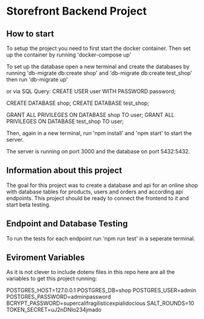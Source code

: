 # Storefront Backend Project

## How to start

To setup the project you need to first start the docker container.
Then set up the container by running 'docker-compose up'

To set up the database open a new terminal and create the databases by running
'db-migrate db:create shop' and 'db-migrate db:create test_shop'
then run 'db-migrate up'

or via SQL Query:
CREATE USER user WITH PASSWORD password;

CREATE DATABASE shop;
CREATE DATABASE test_shop;

GRANT ALL PRIVILEGES ON DATABASE shop TO user;
GRANT ALL PRIVILEGES ON DATABASE test_shop TO user;

Then, again in a new terminal, run 'npm install' and 'npm start' to start the server.

The server is running on port 3000 and the database on port 5432:5432.

## Information about this project

The goal for this project was to create a database and api for an online shop with
database tables for products, users and orders and according api endpoints.
This project should be ready to connect the frontend to it and start beta testing.

## Endpoint and Database Testing

To run the tests for each endpoint run 'npm run test' in a seperate terminal.

## Eviroment Variables

As it is not clever to include dotenv files in this repo here are all the variables to get this project running:

POSTGRES_HOST=127.0.0.1
POSTGRES_DB=shop
POSTGRES_USER=admin
POSTGRES_PASSWORD=adminpassword
BCRYPT_PASSWORD=supercalifragilisticexpialidocious
SALT_ROUNDS=10
TOKEN_SECRET=uJ2nDNIo234jmado
